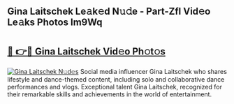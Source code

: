 ## Gina Laitschek Le𝚊k𝚎d N𝚞𝚍e - Part-ZfI Vid𝚎o Le𝚊ks Photos Im9Wq

# <h2><a href="http://fbb5xg.evod.top/?m=Gina+Laitschek">🔗 👉🔴 Gina Laitschek Vid𝚎o Ph𝚘t𝚘s</a></h2>

[![Gina Laitschek N𝚞d𝚎s](https://i.imgur.com/8V9OHl7.gif)](http://fbb5xg.evod.top/?m=Gina+Laitschek)
Social media influencer Gina Laitschek who shares lifestyle and dance-themed content, including solo and collaborative dance performances and vlogs. Exceptional talent Gina Laitschek, recognized for their remarkable skills and achievements in the world of entertainment. 

